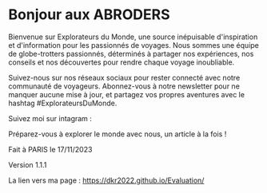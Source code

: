 # Bonjour aux ABRODERS
Bienvenue sur Explorateurs du Monde, une source inépuisable d'inspiration et d'information pour les passionnés de voyages. Nous sommes une équipe de globe-trotters passionnés, déterminés à partager nos expériences, nos conseils et nos découvertes pour rendre chaque voyage inoubliable.

Suivez-nous sur nos réseaux sociaux pour rester connecté avec notre communauté de voyageurs. Abonnez-vous à notre newsletter pour ne manquer aucune mise à jour, et partagez vos propres aventures avec le hashtag #ExplorateursDuMonde.

Suivez moi sur intagram : [
](https://www.instagram.com/armedooo/)

Préparez-vous à explorer le monde avec nous, un article à la fois !

Fait à PARIS le 17/11/2023

Version 1.1.1



La lien vers ma page : [
](https://dkr2022.github.io/Evaluation/)https://dkr2022.github.io/Evaluation/
